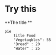 
# Try this

**The title
**

```mermaid
pie 
    title Food 
    "Vegetaqbles": 55
    "Bread" : 20
    "Water" : 25

```
